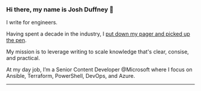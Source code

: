### Hi there, my name is Josh Duffney 👋

I write for engineers. 

Having spent a decade in the industry, I [put down my pager and picked up the pen](https://duffney.io/putting-down-the-pager-to-pick-up-the-pen/). 

My mission is to leverage writing to scale knowledge that's clear, consise, and practical.

At my day job, I’m a Senior Content Developer @Microsoft where I focus on Ansible, Terraform, PowerShell, DevOps, and Azure.

---

<!--

I'm an ex-SRE at @StackOverflow, former Microsoft MVP, Pluralsight author and currently work at Microsoft as a Senior Content Developer.


After writing my first book, I decided to [put down my pager and pick up the pen](https://duffney.io/putting-down-the-pager-to-pick-up-the-pen/). I now spend my work-days writing for doc.microsoft.com. And in my spare time I blog and write a newsletter at [duffney.io](https://duffney.io/newsletter/).

Knowing that my job isn't my career, I seek to master my craft. But without sacrificing my family or performance at work. To do that, I read, research, and implement habits of self-improvement and improved productivity in an endless pursuit of begin better than I was yesterday. 😄

**"More hours isn't how you get ahead, your ability to focus is."**

### Books 📚

[become Ansible](https://becomeansible.com/)

[Reclaim:Hit Reset on your digital life](https://duffney.io/reclaim/) _In progress_

**Duffney/Duffney** is a ✨ _special_ ✨ repository because its `README.md` (this file) appears on your GitHub profile.

Here are some ideas to get you started:

- 🔭 I’m currently working on ...
- 🌱 I’m currently learning ...
- 👯 I’m looking to collaborate on ...
- 🤔 I’m looking for help with ...
- 💬 Ask me about ...
- 📫 How to reach me: ...
- 😄 Pronouns: ...
- ⚡ Fun fact: ...
-->

